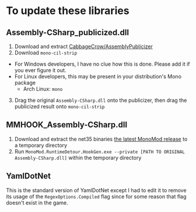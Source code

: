 # To update these libraries
## Assembly-CSharp_publicized.dll
1. Download and extract [CabbageCrow/AssemblyPublicizer](https://github.com/CabbageCrow/AssemblyPublicizer)
2. Download `mono-cil-strip`  
  - For Windows developers, I have no clue how this is done. Please add it if you ever figure it out.  
  - For Linux developers, this may be present in your distribution's Mono package  
    - Arch Linux: `mono`
3. Drag the original `Assembly-CSharp.dll` onto the publicizer, then drag the publicized result onto `mono-cil-strip`
## MMHOOK_Assembly-CSharp.dll
1. Download and extract the net35 binaries [the latest MonoMod release](https://github.com/MonoMod/MonoMod/releases/latest) to a temporary directory
2. Run `MonoMod.RuntimeDetour.HookGen.exe --private [PATH TO ORIGINAL Assembly-CSharp.dll]` within the temporary directory

## YamlDotNet
This is the standard version of YamlDotNet except I had to edit it to remove its usage of the `RegexOptions.Compiled` flag since for some reason that flag doesn't exist in the game.
